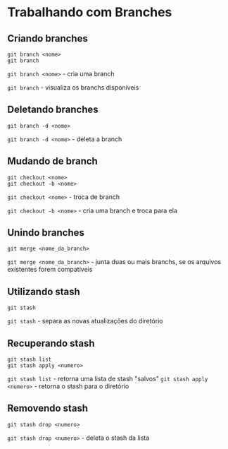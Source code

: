 # Trabalhando com Branches

## Criando branches

```git
git branch <nome>
git branch
```

`git branch <nome>` - cria uma branch

`git branch` - visualiza os branchs disponíveis

## Deletando branches

```git
git branch -d <nome>
```
`git branch -d <nome>` - deleta a branch

## Mudando de branch

```git
git checkout <nome>
git checkout -b <nome>
```

`git checkout <nome>` - troca de branch

`git checkout -b <nome>` - cria uma branch e troca para ela

## Unindo branches

```git
git merge <nome_da_branch>
```

`git merge <nome_da_branch>` - junta duas ou mais branchs, se os arquivos existentes forem compatíveis

## Utilizando stash

```git
git stash
```

`git stash` - separa as novas atualizações do diretório

## Recuperando stash

```git
git stash list
git stash apply <numero>
```

`git stash list` - retorna uma lista de stash "salvos"
`git stash apply <numero>` - retorna o stash para o diretório

## Removendo stash

```git
git stash drop <numero>
```

`git stash drop <numero>` - deleta o stash da lista